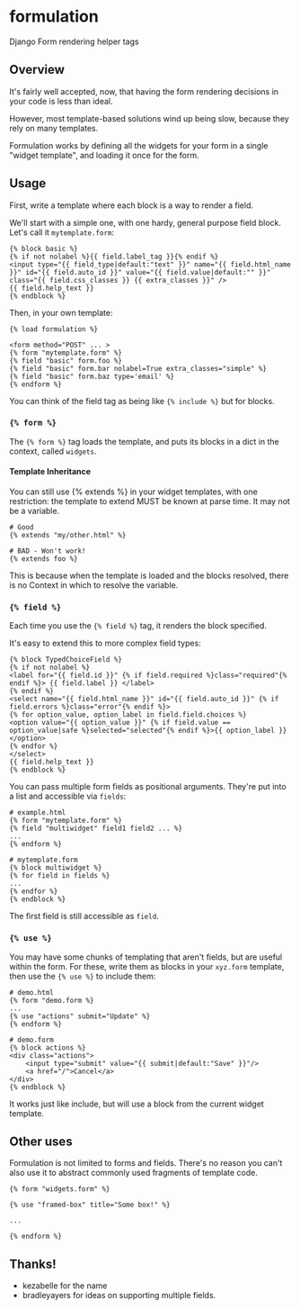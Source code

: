 # formulation

Django Form rendering helper tags


## Overview

It's fairly well accepted, now, that having the form rendering decisions in your code is less than ideal.

However, most template-based solutions wind up being slow, because they rely on many templates.

Formulation works by defining all the widgets for your form in a single "widget template", and loading it once for the form.

## Usage

First, write a template where each block is a way to render a field.

We'll start with a simple one, with one hardy, general purpose field block.  Let's call it `mytemplate.form`:

    {% block basic %}
    {% if not nolabel %}{{ field.label_tag }}{% endif %}
    <input type="{{ field_type|default:"text" }}" name="{{ field.html_name }}" id="{{ field.auto_id }}" value="{{ field.value|default:"" }}" class="{{ field.css_classes }} {{ extra_classes }}" />
    {{ field.help_text }}
    {% endblock %}

Then, in your own template:

    {% load formulation %}

    <form method="POST" ... >
    {% form "mytemplate.form" %}
    {% field "basic" form.foo %}
    {% field "basic" form.bar nolabel=True extra_classes="simple" %}
    {% field "basic" form.baz type='email' %}
    {% endform %}

You can think of the field tag as being like `{% include %}` but for blocks.

### `{% form %}`

The `{% form %}` tag loads the template, and puts its blocks in a dict in the context, called `widgets`.

#### Template Inheritance

You can still use {% extends %} in your widget templates, with one restriction: the template to extend MUST be known at parse time.  It may not be a variable.

    # Good
    {% extends "my/other.html" %}

    # BAD - Won't work!
    {% extends foo %}

This is because when the template is loaded and the blocks resolved, there is no Context in which to resolve the variable.

### `{% field %}`

Each time you use the `{% field %}` tag, it renders the block specified.

It's easy to extend this to more complex field types:

    {% block TypedChoiceField %}
    {% if not nolabel %}
    <label for="{{ field.id }}" {% if field.required %}class="required"{% endif %}> {{ field.label }} </label>
    {% endif %}
    <select name="{{ field.html_name }}" id="{{ field.auto_id }}" {% if field.errors %}class="error"{% endif %}>
    {% for option_value, option_label in field.field.choices %}
    <option value="{{ option_value }}" {% if field.value == option_value|safe %}selected="selected"{% endif %}>{{ option_label }}</option>
    {% endfor %}
    </select>
    {{ field.help_text }}
    {% endblock %}

You can pass multiple form fields as positional arguments. They're put into a list and accessible via `fields`:

    # example.html
    {% form "mytemplate.form" %}
    {% field "multiwidget" field1 field2 ... %}
    ...
    {% endform %}
    
    # mytemplate.form
    {% block multiwidget %}
    {% for field in fields %}
    ...
    {% endfor %}
    {% endblock %}

The first field is still accessible as `field`.

### `{% use %}`

You may have some chunks of templating that aren't fields, but are useful within the form.
For these, write them as blocks in your `xyz.form` template, then use the `{% use %}` to include them:

    # demo.html
    {% form "demo.form %}
    ...
    {% use "actions" submit="Update" %}
    {% endform %}

    # demo.form
    {% block actions %}
    <div class="actions">
        <input type="submit" value="{{ submit|default:"Save" }}"/>
        <a href="/">Cancel</a>
    </div>
    {% endblock %}

It works just like include, but will use a block from the current widget template.

## Other uses

Formulation is not limited to forms and fields.  There's no reason you can't also use it to abstract commonly used fragments of template code.

    {% form "widgets.form" %}

    {% use "framed-box" title="Some box!" %}

    ...

    {% endform %}

## Thanks!

- kezabelle for the name
- bradleyayers for ideas on supporting multiple fields.


